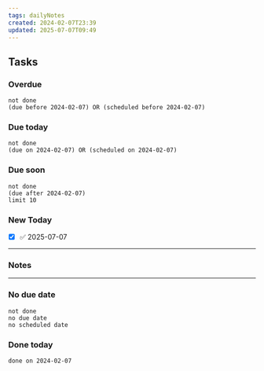 ```yaml
---
tags: dailyNotes
created: 2024-02-07T23:39
updated: 2025-07-07T09:49
---
```

## Tasks
### Overdue
```tasks
not done
(due before 2024-02-07) OR (scheduled before 2024-02-07)
```

### Due today
```tasks
not done
(due on 2024-02-07) OR (scheduled on 2024-02-07)
```

### Due soon
```tasks
not done
(due after 2024-02-07)
limit 10
```

### New Today
- [x] ✅ 2025-07-07
----
### Notes

----
### No due date
```tasks
not done
no due date
no scheduled date
```

### Done today
```tasks
done on 2024-02-07
```
